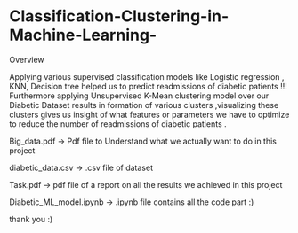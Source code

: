 # Classification-Clustering-in-Machine-Learning-
Overview


Applying various supervised classification models like Logistic regression , KNN, Decision tree helped us to predict readmissions of diabetic patients !!! Furthermore applying Unsupervised K-Mean clustering model over our Diabetic Dataset results in formation of various clusters ,visualizing these clusters gives us insight of what features or parameters we have to optimize to reduce the number of readmissions of diabetic patients . 



Big_data.pdf -> Pdf file to Understand what we actually want to do in this project




diabetic_data.csv -> .csv file of dataset




Task.pdf -> pdf file of a report on all the results we achieved in this project




Diabetic_ML_model.ipynb -> .ipynb file contains all the code part :)



thank you :)
